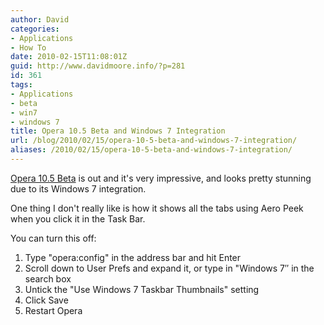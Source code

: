 ```yaml
---
author: David
categories:
- Applications
- How To
date: 2010-02-15T11:08:01Z
guid: http://www.davidmoore.info/?p=281
id: 361
tags:
- Applications
- beta
- win7
- windows 7
title: Opera 10.5 Beta and Windows 7 Integration
url: /blog/2010/02/15/opera-10-5-beta-and-windows-7-integration/
aliases: /2010/02/15/opera-10-5-beta-and-windows-7-integration/
---
```


[Opera 10.5 Beta](http://www.opera.com/browser/next/) is out and it's very impressive, and looks pretty stunning due to its Windows 7 integration.

One thing I don't really like is how it shows all the tabs using Aero Peek when you click it in the Task Bar.

You can turn this off:

  1. Type "opera:config" in the address bar and hit Enter
  2. Scroll down to User Prefs and expand it, or type in "Windows 7&#8243; in the search box
  3. Untick the "Use Windows 7 Taskbar Thumbnails" setting
  4. Click Save
  5. Restart Opera